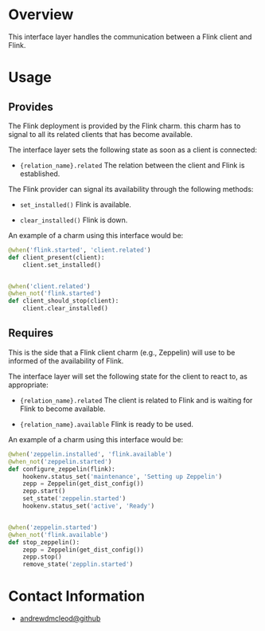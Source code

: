 # Overview

This interface layer handles the communication between a Flink client and Flink.

# Usage

## Provides

The Flink deployment is provided by the Flink charm. this charm has to
signal to all its related clients that has become available.

The interface layer sets the following state as soon as a client is connected:

  * `{relation_name}.related` The relation between the client and Flink is established.

The Flink provider can signal its availability through the following methods:

  * `set_installed()` Flink is available.

  * `clear_installed()` Flink is down.

An example of a charm using this interface would be:

```python
@when('flink.started', 'client.related')
def client_present(client):
    client.set_installed()


@when('client.related')
@when_not('flink.started')
def client_should_stop(client):
    client.clear_installed()
```


## Requires

This is the side that a Flink client charm (e.g., Zeppelin)
will use to be informed of the availability of Flink.

The interface layer will set the following state for the client to react to, as
appropriate:

  * `{relation_name}.related` The client is related to Flink and is waiting for Flink to become available.

  * `{relation_name}.available` Flink is ready to be used.

An example of a charm using this interface would be:

```python
@when('zeppelin.installed', 'flink.available')
@when_not('zeppelin.started')
def configure_zeppelin(flink):
    hookenv.status_set('maintenance', 'Setting up Zeppelin')
    zepp = Zeppelin(get_dist_config())
    zepp.start()
    set_state('zeppelin.started')
    hookenv.status_set('active', 'Ready')


@when('zeppelin.started')
@when_not('flink.available')
def stop_zeppelin():
    zepp = Zeppelin(get_dist_config())
    zepp.stop()
    remove_state('zepplin.started')
```


# Contact Information

- <andrewdmcleod@github>

